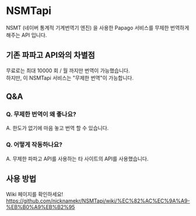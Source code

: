 # NSMTapi
NSMT (네이버 통계적 기계번역기 엔진) 을 사용한 Papago 서비스를 무제한 번역하게 해주는 API 입니다.
## 기존 파파고 API와의 차별점
무료로는 최대 10000 회 / 월 까지만 번역이 가능했습니다.<br>
하지만, 이 NSMTapi 서비스는 "무제한 번역"이 가능합니다.
## Q&A
### Q. 무제한 번역이 왜 좋나요?
A. 한도가 없기에 마음 놓고 번역 할 수 있습니다.
### Q. 어떻게 작동하나요?
A. 무제한 파파고 API를 사용하는 타 사이트의 API를 사용했습니다.
## 사용 방법
Wiki 페이지를 확인하세요!
https://github.com/nicknamekr/NSMTapi/wiki/%EC%82%AC%EC%9A%A9-%EB%B0%A9%EB%B2%95
